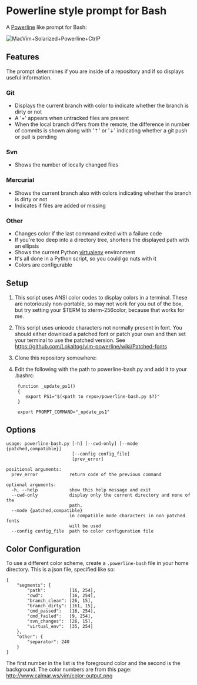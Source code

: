 Powerline style prompt for Bash
===============================

A [Powerline](https://github.com/Lokaltog/vim-powerline) like prompt for Bash:

![MacVim+Solarized+Powerline+CtrlP](https://raw.github.com/milkbikis/dotfiles-mac/master/bash-powerline-screenshot.png)

Features
--------

The prompt determines if you are inside of a repository and if so displays useful information.

### Git
*  Displays the current branch with color to indicate whether the branch is dirty or not
*  A '+' appears when untracked files are present
*  When the local branch differs from the remote, the difference in number of commits is
shown along with '⇡' or '⇣' indicating whether a git push or pull is pending

### Svn
*  Shows the number of locally changed files

### Mercurial
*  Shows the current branch also with colors indicating whether the branch is dirty or not
*  Indicates if files are added or missing

### Other
*  Changes color if the last command exited with a failure code
*  If you're too deep into a directory tree, shortens the displayed path with an ellipsis
*  Shows the current Python [virtualenv](http://www.virtualenv.org/) environment
*  It's all done in a Python script, so you could go nuts with it
*  Colors are configurable

Setup
-----

1. This script uses ANSI color codes to display colors in a terminal.
These are notoriously non-portable, so may not work for you out of the box,
but try setting your $TERM to xterm-256color, because that works for me.
2. This script uses unicode characters not normally present in font. You should
either download a patched font or patch your own and then set your terminal to use the patched version.
See https://github.com/Lokaltog/vim-powerline/wiki/Patched-fonts
3. Clone this repository somewhere:
4. Edit the following with the path to powerline-bash.py and add it to your .bashrc:

        function _update_ps1()
        {
           export PS1="$(<path to repo>/powerline-bash.py $?)"
        }

        export PROMPT_COMMAND="_update_ps1"
        
Options
-------
~~~~~
usage: powerline-bash.py [-h] [--cwd-only] [--mode {patched,compatible}]
                         [--config config_file]
                         [prev_error]

positional arguments:
  prev_error            return code of the previous command

optional arguments:
  -h, --help            show this help message and exit
  --cwd-only            display only the current directory and none of the
                        path.
  --mode {patched,compatible}
                        in compatible mode characters in non patched fonts
                        will be used
  --config config_file  path to color configuration file
~~~~~~


Color Configuration
-------------------

To use a different color scheme, create a `.powerline-bash` file in your home directory.
This is a json file, specified like so:

~~~~~
{
    "segments": {
        "path":         [16, 254],
        "cwd":          [16, 254],
        "branch_clean": [26, 15],
        "branch_dirty": [161, 15],
        "cmd_passed":   [16, 254],
        "cmd_failed":   [9, 254],
        "svn_changes":  [26, 15],
        "virtual_env":  [35, 254]
    },
    "other": {
        "separator": 240
    }
}
~~~~~

The first number in the list is the foreground color and the second is the background.
The color numbers are from this page: http://www.calmar.ws/vim/color-output.png

